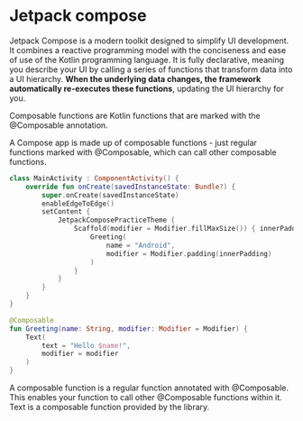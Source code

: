 # Jetpack compose

Jetpack Compose is a modern toolkit designed to simplify UI development. It combines a reactive programming model with the conciseness and ease of use of the Kotlin programming language. It is fully declarative, meaning you describe your UI by calling a series of functions that transform data into a UI hierarchy. **When the underlying data changes, the framework automatically re-executes these functions**, updating the UI hierarchy for you.

Composable functions are Kotlin functions that are marked with the @Composable annotation.

A Compose app is made up of composable functions - just regular functions marked with @Composable, which can call other composable functions.

```kotlin
class MainActivity : ComponentActivity() {
    override fun onCreate(savedInstanceState: Bundle?) {
        super.onCreate(savedInstanceState)
        enableEdgeToEdge()
        setContent {
            JetpackComposePracticeTheme {
                Scaffold(modifier = Modifier.fillMaxSize()) { innerPadding ->
                    Greeting(
                        name = "Android",
                        modifier = Modifier.padding(innerPadding)
                    )
                }
            }
        }
    }
}

@Composable
fun Greeting(name: String, modifier: Modifier = Modifier) {
    Text(
        text = "Hello $name!",
        modifier = modifier
    )
}
```

A composable function is a regular function annotated with @Composable. This enables your function to call other @Composable functions within it. Text is a composable function provided by the library.